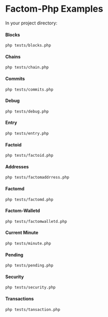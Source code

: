 # Factom-Php Examples

In your project directory:

#### Blocks
`php tests/blocks.php`

#### Chains
`php tests/chain.php`

#### Commits
`php tests/commits.php`

#### Debug
`php tests/debug.php`

#### Entry
`php tests/entry.php`

#### Factoid
`php tests/factoid.php`

#### Addresses
`php tests/factomaddrress.php`

#### Factomd
`php tests/factomd.php`

#### Factom-Walletd
`php tests/factomwalletd.php`

#### Current Minute
`php tests/minute.php`

#### Pending
`php tests/pending.php`

#### Security
`php tests/security.php`

#### Transactions
`php tests/tansaction.php`